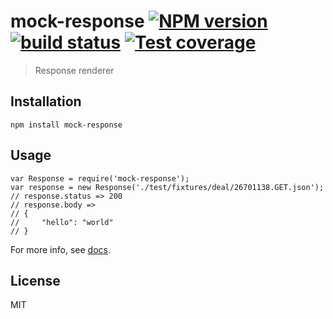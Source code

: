 # mock-response [![NPM version][npm-image]][npm-url] [![build status][travis-image]][travis-url] [![Test coverage][coveralls-image]][coveralls-url]

> Response renderer

## Installation

    npm install mock-response

## Usage

    var Response = require('mock-response');
    var response = new Response('./test/fixtures/deal/26701138.GET.json');
    // response.status => 200
    // response.body =>
    // {
    //     "hello": "world"
    // }


For more info, see [docs](browse/docs/Home.md).

## License

MIT

[npm-image]: https://img.shields.io/npm/v/mock-response.svg?style=flat
[npm-url]: https://npmjs.org/package/mock-response
[travis-image]: https://img.shields.io/travis/CatTail/mock-response.svg?style=flat
[travis-url]: https://travis-ci.org/CatTail/mock-response
[coveralls-image]: https://img.shields.io/coveralls/CatTail/mock-response.svg?style=flat
[coveralls-url]: https://coveralls.io/r/CatTail/mock-response?branch=master
